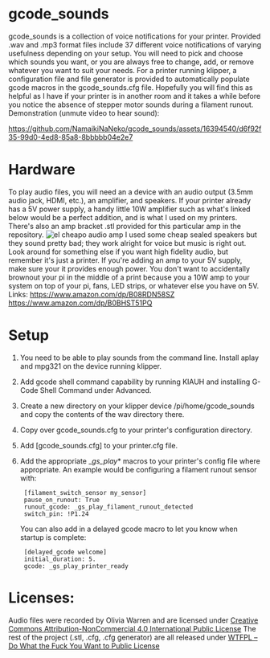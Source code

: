 ﻿# gcode_sounds
gcode_sounds is a collection of voice notifications for your printer. Provided .wav and .mp3 format files include 37 different voice notifications of varying usefulness depending on your setup. You will need to pick and choose which sounds you want, or you are always free to change, add, or remove whatever you want to suit your needs. For a printer running klipper, a configuration file and file generator is provided to automatically populate gcode macros in the gcode_sounds.cfg file.
Hopefully you will find this as helpful as I have if your printer is in another room and it takes a while before you notice the absence of stepper motor sounds during a filament runout.
Demonstration (unmute video to hear sound):

https://github.com/NamaikiNaNeko/gcode_sounds/assets/16394540/d6f92f35-99d0-4ed8-85a8-8bbbbb04e2e7



# Hardware
To play audio files, you will need an a device with an audio output (3.5mm audio jack, HDMI, etc.), an amplifier, and speakers. If your printer already has a 5V power supply, a handy little 10W amplifier such as what's linked below would be a perfect addition, and is what I used on my printers. There's also an amp bracket .stl provided for this particular amp in the repository. 
![el cheapo audio amp](https://m.media-amazon.com/images/I/71c2h8H69YL._AC_SX679_.jpg)
I used some cheap sealed speakers but they sound pretty bad; they work alright for voice but music is right out. Look around for something else if you want high fidelity audio, but remember it's just a printer.
If you're adding an amp to your 5V supply, make sure your it provides enough power. You don't want to accidentally brownout your pi in the middle of a print because you a 10W amp to your system on top of your pi, fans, LED strips, or whatever else you have on 5V.
Links:
https://www.amazon.com/dp/B08RDN58SZ
https://www.amazon.com/dp/B0BHST51PQ


# Setup
1. You need to be able to play sounds from the command line. Install aplay and mpg321 on the device running klipper.
2. Add gcode shell command capability by running KIAUH and installing G-Code Shell Command under Advanced.
3. Create a new directory on your klipper device /pi/home/gcode_sounds and copy the contents of the wav directory there.
4. Copy over gcode_sounds.cfg to your printer's configuration directory.
5. Add [gcode_sounds.cfg] to your printer.cfg file.
6. Add the appropriate __gs_play_* macros to your printer's config file where appropriate. An example would be configuring a filament runout sensor with:

		[filament_switch_sensor my_sensor]
		pause_on_runout: True
		runout_gcode: _gs_play_filament_runout_detected
		switch_pin: !P1.24
	You can also add in a delayed gcode macro to let you know when startup is complete:

		[delayed_gcode welcome]
		initial_duration: 5.
		gcode: _gs_play_printer_ready
	
	
# Licenses:
Audio files were recorded by Olivia Warren and are licensed under [Creative Commons Attribution-NonCommercial 4.0 International Public License](https://creativecommons.org/licenses/by-nc/4.0/legalcode) 
The rest of the project (.stl, .cfg, .cfg generator) are all released under [WTFPL – Do What the Fuck You Want to Public License](http://www.wtfpl.net/)
